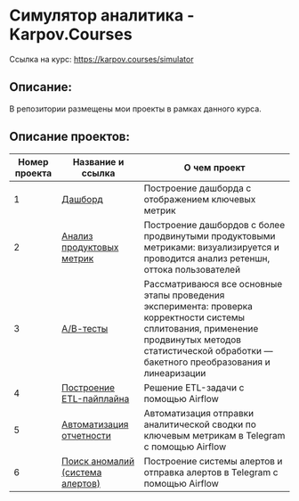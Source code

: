 # Симулятор аналитика - Karpov.Courses
Ссылка на курс: https://karpov.courses/simulator

## Описание:
В репозитории размещены мои проекты в рамках данного курса.



## Описание проектов:
| Номер проекта | Название и ссылка | О чем проект                                                     |
|---------------|-------------------|------------------------------------------------------------------|
|1              |[Дашборд](https://github.com/SSaakyan/Projects_KC/tree/main/KC_1.Dashboard)| Построение дашборда с отображением ключевых метрик|
|2              |[Анализ продуктовых метрик](https://github.com/SSaakyan/Projects_KC/tree/main/KC_2.Product_Metrics_Analysis)|Построение дашбордов с более продвинутыми продуктовыми метриками: визуализируется и проводится анализ ретеншн, оттока пользователей|
|3              |[А/В-тесты](https://github.com/SSaakyan/Projects_KC/tree/main/KC_3.AB_Testing)| Рассматриваюся все основные этапы проведения эксперимента: проверка корректности системы сплитования, применение продвинутых методов статистической обработки — бакетного преобразования и линеаризации|
|4              |[Построение ETL-пайплайна](https://github.com/SSaakyan/Projects_KC/tree/main/KC_4.ETL_Pipeline)|Решение ETL-задачи с помощью Airflow|
|5              |[Автоматизация отчетности](https://github.com/SSaakyan/Projects_KC/tree/main/KC_5.Automation_Telegram)|Автоматизация отправки аналитической сводки по ключевым метрикам в Telegram с помощью Airflow|
|6              |[Поиск аномалий (система алертов)](https://github.com/SSaakyan/Projects_KC/tree/main/KC_6.Automation_Alerts_Telegram)|Построение системы алертов и отправка алертов в Telegram с помощью Airflow |
